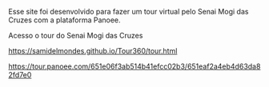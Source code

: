 Esse site foi desenvolvido para fazer um tour virtual pelo Senai Mogi das Cruzes com a plataforma Panoee.

Acesso o tour do Senai Mogi das Cruzes

https://samidelmondes.github.io/Tour360/tour.html

https://tour.panoee.com/651e06f3ab514b41efcc02b3/651eaf2a4eb4d63da82fd7e0
